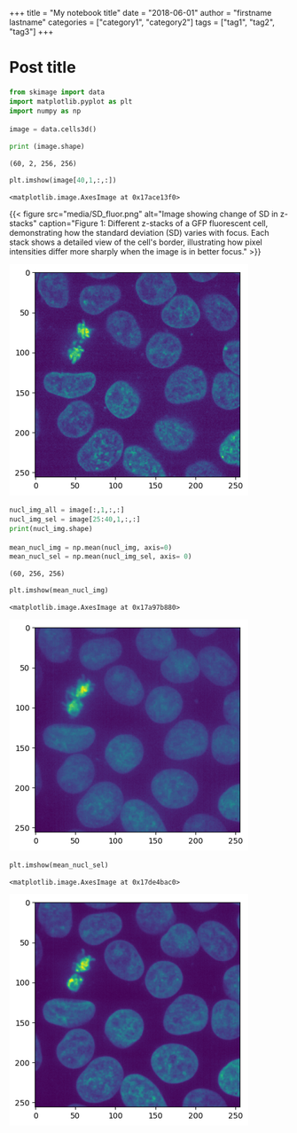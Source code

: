 +++
title = "My notebook title"
date = "2018-06-01"
author = "firstname lastname"
categories = ["category1", "category2"]
tags = ["tag1", "tag2", "tag3"]
+++


# Post title


```python
from skimage import data
import matplotlib.pyplot as plt
import numpy as np

image = data.cells3d()

```


```python
print (image.shape)
```

    (60, 2, 256, 256)



```python
plt.imshow(image[40,1,:,:])

```




    <matplotlib.image.AxesImage at 0x17ace13f0>




{{< figure src="media/SD_fluor.png" alt="Image showing change of SD in z-stacks" caption="Figure 1: Different z-stacks of a GFP fluorescent cell, demonstrating how the standard deviation (SD) varies with focus. Each stack shows a detailed view of the cell's border, illustrating how pixel intensities differ more sharply when the image is in better focus." >}}

![png](output_4_1.png)
    



```python
nucl_img_all = image[:,1,:,:]
nucl_img_sel = image[25:40,1,:,:]
print(nucl_img.shape)

mean_nucl_img = np.mean(nucl_img, axis=0)
mean_nucl_sel = np.mean(nucl_img_sel, axis= 0)
```

    (60, 256, 256)



```python
plt.imshow(mean_nucl_img)
```




    <matplotlib.image.AxesImage at 0x17a97b880>




    
![png](output_6_1.png)
    



```python
plt.imshow(mean_nucl_sel)
```




    <matplotlib.image.AxesImage at 0x17de4bac0>




    
![png](output_7_1.png)
    



```python

```

